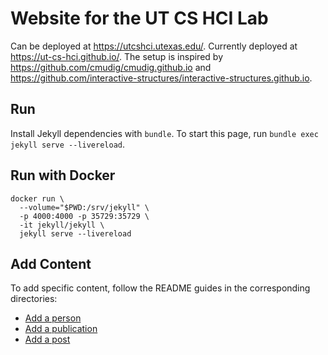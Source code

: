 # Website for the UT CS HCI Lab

Can be deployed at https://utcshci.utexas.edu/.
Currently deployed at https://ut-cs-hci.github.io/.
The setup is inspired by https://github.com/cmudig/cmudig.github.io and https://github.com/interactive-structures/interactive-structures.github.io. 

## Run

Install Jekyll dependencies with `bundle`. To start this page, run `bundle exec jekyll serve --livereload`.

## Run with Docker

```
docker run \
  --volume="$PWD:/srv/jekyll" \
  -p 4000:4000 -p 35729:35729 \
  -it jekyll/jekyll \
  jekyll serve --livereload
```

## Add Content

To add specific content, follow the README guides in the corresponding directories:

* [Add a person](_people)
* [Add a publication](_publications)
* [Add a post](_posts)
